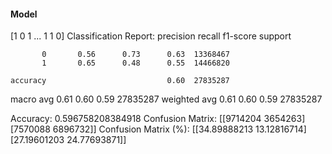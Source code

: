 #### Model
[1 0 1 ... 1 1 0]
Classification Report:
              precision    recall  f1-score   support

           0       0.56      0.73      0.63  13368467
           1       0.65      0.48      0.55  14466820

    accuracy                           0.60  27835287
   macro avg       0.61      0.60      0.59  27835287
weighted avg       0.61      0.60      0.59  27835287

Accuracy: 0.596758208384918
Confusion Matrix:
[[9714204 3654263]
 [7570088 6896732]]
Confusion Matrix (%):
[[34.89888213 13.12816714]
 [27.19601203 24.77693871]]
